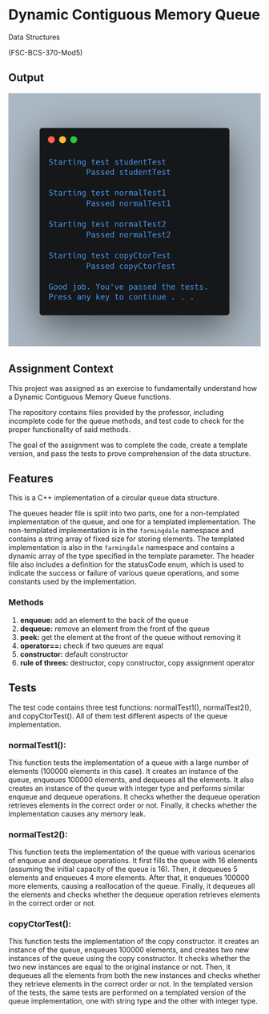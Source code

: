 # Dynamic Contiguous Memory Queue

Data Structures

(FSC-BCS-370-Mod5)

## Output

![output](output.png)

## Assignment Context

This project was assigned as an exercise to fundamentally understand how a Dynamic Contiguous Memory Queue functions.

The repository contains files provided by the professor, including incomplete code for the queue methods, and test code to check for the proper functionality of said methods.

The goal of the assignment was to complete the code, create a template version, and pass the tests to prove comprehension of the data structure.

## Features

This is a C++ implementation of a circular queue data structure. 

The queues header file is split into two parts, one for a non-templated implementation of the queue, and one for a templated implementation. 
The non-templated implementation is in the `farmingdale` namespace and contains a string array of fixed size for storing elements. 
The templated implementation is also in the `farmingdale` namespace and contains a dynamic array of the type specified in the template parameter.
The header file also includes a definition for the statusCode enum, which is used to indicate the success or failure of various queue operations, and some constants used by the implementation.

### Methods 
1. **enqueue:** add an element to the back of the queue 
2. **dequeue:** remove an element from the front of the queue 
3. **peek:** get the element at the front of the queue without removing it 
4. **operator==:** check if two queues are equal 
5. **constructor:** default constructor 
6. **rule of threes:** destructor, copy constructor, copy assignment operator

## Tests

The test code contains three test functions: normalTest1(), normalTest2(), and copyCtorTest(). All of them test different aspects of the queue implementation.

### normalTest1():

This function tests the implementation of a queue with a large number of elements (100000 elements in this case).
It creates an instance of the queue, enqueues 100000 elements, and dequeues all the elements.
It also creates an instance of the queue with integer type and performs similar enqueue and dequeue operations.
It checks whether the dequeue operation retrieves elements in the correct order or not.
Finally, it checks whether the implementation causes any memory leak.

### normalTest2():

This function tests the implementation of the queue with various scenarios of enqueue and dequeue operations.
It first fills the queue with 16 elements (assuming the initial capacity of the queue is 16).
Then, it dequeues 5 elements and enqueues 4 more elements.
After that, it enqueues 100000 more elements, causing a reallocation of the queue.
Finally, it dequeues all the elements and checks whether the dequeue operation retrieves elements in the correct order or not.

### copyCtorTest():

This function tests the implementation of the copy constructor.
It creates an instance of the queue, enqueues 100000 elements, and creates two new instances of the queue using the copy constructor.
It checks whether the two new instances are equal to the original instance or not.
Then, it dequeues all the elements from both the new instances and checks whether they retrieve elements in the correct order or not.
In the templated version of the tests, the same tests are performed on a templated version of the queue implementation, one with string type and the other with integer type.
